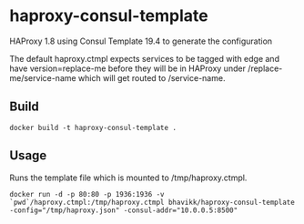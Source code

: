 # haproxy-consul-template
HAProxy 1.8 using Consul Template 19.4 to generate the configuration

The default haproxy.ctmpl expects services to be tagged with edge and have version=replace-me before they will be in HAProxy under /replace-me/service-name which will get routed to /service-name.

## Build
```
docker build -t haproxy-consul-template .
```

## Usage
Runs the template file which is mounted to /tmp/haproxy.ctmpl.
```
docker run -d -p 80:80 -p 1936:1936 -v `pwd`/haproxy.ctmpl:/tmp/haproxy.ctmpl bhavikk/haproxy-consul-template -config="/tmp/haproxy.json" -consul-addr="10.0.0.5:8500"
```

